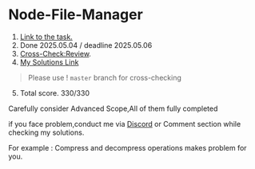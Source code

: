 # Node-File-Manager

1. [Link to the task.](https://github.com/AlreadyBored/nodejs-assignments/blob/main/assignments/file-manager/assignment.md)
2. Done 2025.05.04 / deadline 2025.05.06
3. [Cross-Check:Review](https://github.com/AlreadyBored/nodejs-assignments/blob/main/assignments/file-manager/score.md).
4. [My Solutions Link](https://github.com/asadbekiv/Node-File-Manage)

> Please use ! `master` branch for cross-checking

5. Total score. 330/330

Carefully consider Advanced Scope,All of them fully completed

if you face problem,conduct me via [Discord](https://discord.com/users/123456789012345678) or Comment section while checking my solutions.

For example : Compress and decompress operations makes problem for you.

